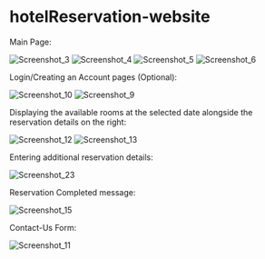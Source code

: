 # hotelReservation-website



Main Page:

![Screenshot_3](https://github.com/eliasDounas/hotelReservation-website/assets/151151581/3d88e6b8-266e-40c3-a5d5-34ddb001e523)
![Screenshot_4](https://github.com/eliasDounas/hotelReservation-website/assets/151151581/cfb062d8-79f4-4e69-aa51-f5ab8ae71e9d)
![Screenshot_5](https://github.com/eliasDounas/hotelReservation-website/assets/151151581/7bb34817-46d6-4b8a-aa67-285809962b6f)
![Screenshot_6](https://github.com/eliasDounas/hotelReservation-website/assets/151151581/4b5ac628-d327-4d40-a497-478b147b597e)

Login/Creating an Account pages (Optional):

![Screenshot_10](https://github.com/eliasDounas/hotelReservation-website/assets/151151581/c633a65a-b68e-4e1d-9a9f-ed4fef5e57b0)
![Screenshot_9](https://github.com/eliasDounas/hotelReservation-website/assets/151151581/8152d05c-c66b-46bf-b685-45d677a6e54f)


Displaying the available rooms at the selected date alongside the reservation details on the right:

![Screenshot_12](https://github.com/eliasDounas/hotelReservation-website/assets/151151581/f25a5788-ee25-430b-815b-8d91f678f22e)
![Screenshot_13](https://github.com/eliasDounas/hotelReservation-website/assets/151151581/c1988ab6-4af4-405f-ab82-30ab95866aac)

Entering additional reservation details:

![Screenshot_23](https://github.com/eliasDounas/hotelReservation-website/assets/151151581/8838a94c-8648-4b34-b049-de6ce5b0920e)

Reservation Completed message:

![Screenshot_15](https://github.com/eliasDounas/hotelReservation-website/assets/151151581/2388d1a5-f374-4b62-a6ad-9696b3fa10ad)

Contact-Us Form:

![Screenshot_11](https://github.com/eliasDounas/hotelReservation-website/assets/151151581/89d14a10-411a-449a-80b2-0a35e654ff92)
